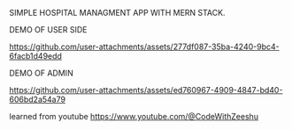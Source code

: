 SIMPLE HOSPITAL MANAGMENT APP WITH MERN STACK.

DEMO OF USER SIDE 

https://github.com/user-attachments/assets/277df087-35ba-4240-9bc4-6facb1d49edd

DEMO OF ADMIN 

https://github.com/user-attachments/assets/ed760967-4909-4847-bd40-606bd2a54a79

learned from  youtube
https://www.youtube.com/@CodeWithZeeshu
